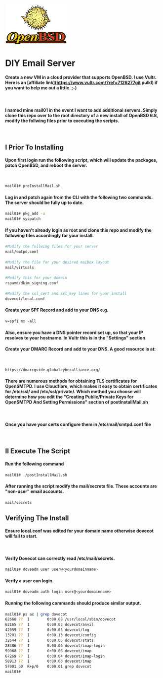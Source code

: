 ![Image of Puffy](images/puflogv200X130.gif)

# DIY Email Server

#### Create a new VM in a cloud provider that supports OpenBSD. I use Vultr. Here is an [affiliate link](https://www.vultr.com/?ref=7126277git pulkl) if you want to help me out a little. ;-)

<br>

#### I named mine mail01 in the event I want to add additional servers. Simply clone this repo over to the root directory of a new install of OpenBSD 6.8, modify the follwing files prior to executing the scripts.

<br>

## I Prior To Installing

#### Upon first login run the following script, which will update the packages, patch OpenBSD, and reboot the server.

<br>

```bash
mail01# preInstallMail.sh
```

#### Log in and patch again from the CLI with the following two commands. The server should be fully up to date.

```bash
mail01# pkg_add -u
mail01# syspatch
```

#### If you haven't already login as root and clone this repo and modify the following files accordingly for your install.

```bash
#Modify the follwing files for your server
mail/smtpd.conf

#Modify the file for your desired maibox layout
mail/virtuals

#Modify this for your domain
rspamd/dkim_signing.conf

#Modify the ssl_cert and ssl_key lines for your install
dovecot/local.conf
```

#### Create your SPF Record and add to your DNS e.g.

```txt
v=spf1 mx -all
```

#### Also, ensure you have a DNS pointer record set up, so that your IP resolves to your hostname. In Vultr this is in the "Settings" section.

#### Create your DMARC Record and add to your DNS. A good resource is at:

<br>

```txt
https://dmarcguide.globalcyberalliance.org/
```

#### There are numerous methods for obtaining TLS certificates for OpenSMTPD. I use Cloudflare, which makes it easy to obtain certificates for /etc/ssl/ and /etc/ssl/private/. Which method you choose will determine how you edit the "Creating Public/Private Keys for OpenSMTPD And Setting Permissions" section of postInstallMail.sh

<br>

#### Once you have your certs configure them in /etc/mail/smtpd.conf file

<br>

## II Execute The Script

#### Run the following command

```bash
mail01# ./postInstallMail.sh
```

#### After running the script modify the mail/secrets file. These accounts are "non-user" email accounts.

```txt
mail/secrets
```

## Verifying The Install

#### Ensure local.conf was edited for your domain name otherwise dovecot will fail to start.

<br>

#### Verify Dovecot can correctly read /etc/mail/secrets.

```bash
mail01# doveadm user user@<yourdomainname>
```

#### Verify a user can login.

```bash
mail01# doveadm auth login user@<yourdomainname>
```

#### Running the following commands should produce similar output.

```bash
mail01# ps ax | grep dovecot
62668 ??  I        0:00.08 /usr/local/sbin/dovecot
62165 ??  I        0:00.03 dovecot/anvil
42059 ??  I        0:00.03 dovecot/log
13201 ??  I        0:00.13 dovecot/config
32644 ??  I        0:00.05 dovecot/stats
28386 ??  I        0:00.06 dovecot/imap-login
59068 ??  I        0:00.06 dovecot/imap
67269 ??  I        0:00.04 dovecot/imap-login
58913 ??  I        0:00.03 dovecot/imap
57001 p0  R+p/0    0:00.01 grep dovecot
mail01#
```
